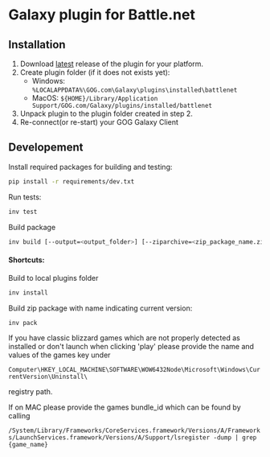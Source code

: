 # Galaxy plugin for Battle.net

## Installation
1. Download [latest](https://github.com/FriendsOfGalaxy/galaxy-integration-battlenet/releases) release of the plugin for your platform.
2. Create plugin folder (if it does not exists yet):
	- Windows: `%LOCALAPPDATA%\GOG.com\Galaxy\plugins\installed\battlenet`
	- MacOS: `${HOME}/Library/Application Support/GOG.com/Galaxy/plugins/installed/battlenet`
3. Unpack plugin to the plugin folder created in step 2.
4. Re-connect(or re-start) your GOG Galaxy Client

## Developement
Install required packages for building and testing:
```bash
pip install -r requirements/dev.txt
```

Run tests:
```bash
inv test
```

Build package
```bash
inv build [--output=<output_folder>] [--ziparchive=<zip_package_name.zip>]
```

#### Shortcuts:
Build to local plugins folder
```bash
inv install
```

Build zip package with name indicating current version:
```bash
inv pack
```

If you have classic blizzard games which are not properly detected as installed or don't launch when clicking 'play'
please provide the name and values of the games key under

```Computer\HKEY_LOCAL_MACHINE\SOFTWARE\WOW6432Node\Microsoft\Windows\CurrentVersion\Uninstall\```

registry path.

If on MAC please provide the games bundle_id which can be found by calling

```/System/Library/Frameworks/CoreServices.framework/Versions/A/Frameworks/LaunchServices.framework/Versions/A/Support/lsregister -dump | grep {game_name}```
